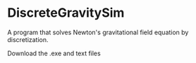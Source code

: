 # DiscreteGravitySim
A program that solves Newton's gravitational field equation by discretization.

Download the .exe and text files
